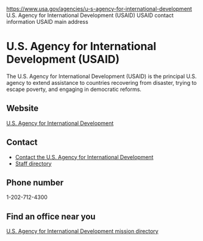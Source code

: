 

https://www.usa.gov/agencies/u-s-agency-for-international-development
U.S. Agency for International Development (USAID)
USAID contact information
USAID main address

U.S. Agency for International Development
(USAID)
=================================================

The U.S. Agency for International Development (USAID) is the principal U.S. agency to extend assistance to countries recovering from disaster, trying to escape poverty, and engaging in democratic reforms.

Website
-------

[U.S. Agency for International Development](http://www.usaid.gov/)

Contact
-------

* [Contact the U.S. Agency for International Development](https://www.usaid.gov/contact-us)
* [Staff directory](https://www.usaid.gov/who-we-are/organization)

Phone number
------------

1-202-712-4300

Find an office near you
-----------------------

[U.S. Agency for International Development mission directory](http://www.usaid.gov/mission-directory)
